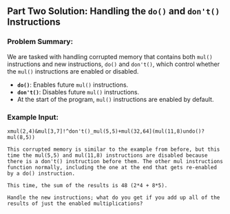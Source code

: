 ## Part Two Solution: Handling the `do()` and `don't()` Instructions

### Problem Summary:
We are tasked with handling corrupted memory that contains both `mul()` instructions and new instructions, `do()` and `don't()`, which control whether the `mul()` instructions are enabled or disabled.

- **`do()`**: Enables future `mul()` instructions.
- **`don't()`**: Disables future `mul()` instructions.
- At the start of the program, `mul()` instructions are enabled by default.
  
### Example Input:
```plaintext
xmul(2,4)&mul[3,7]!^don't()_mul(5,5)+mul(32,64](mul(11,8)undo()?mul(8,5))

This corrupted memory is similar to the example from before, but this time the mul(5,5) and mul(11,8) instructions are disabled because there is a don't() instruction before them. The other mul instructions function normally, including the one at the end that gets re-enabled by a do() instruction.

This time, the sum of the results is 48 (2*4 + 8*5).

Handle the new instructions; what do you get if you add up all of the results of just the enabled multiplications?